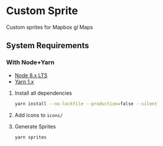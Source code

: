 # Custom Sprite

Custom sprites for Mapbox gl Maps

## System Requirements

### With Node+Yarn

- [Node 8.x LTS](https://nodejs.org/en/blog/release/v8.17.0/)
- [Yarn 1.x](https://yarnpkg.com/)

1. Install all dependencies

    ```bash
    yarn install --no-lockfile --production=false --silent
    ```

2. Add icons to `icons/`

3. Generate Sprites

    ```bash
    yarn sprites
    ```
